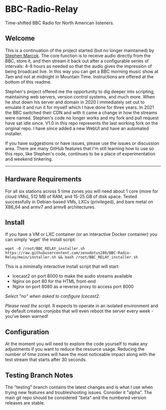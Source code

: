 # BBC-Radio-Relay

Time-shifted BBC Radio for North American listeners.

## Welcome

This is a continuation of the project started (but no longer maintained) by [Stephen Marcok](https://github.com/marcokstephen/BBCRadioDelay). The core function is to receive audio directly from the BBC, store it, and then stream it back out after a configurable series of intervals: 4-8 hours as needed so that the audio gives the impression of being broadcast live. In this way you can get a BBC morning music show at 7am and not at midnight in Mountain Time. Instructions are offered at the bottom of this readme.

Stephen's project offered me the opportunity to dig deeper into scripting, maintaining web servers, version control systems, and much more. When he shut down his server and domain in 2020 I immediately set out to emulate it and run it for myself which I have done for three years. In 2021 the BBC switched their CDN and with it came a change in how the streams were named. Stephen's code no longer works and my fork and pull request have sat idle since. V1.0 in this repo represents the last working fork on the original repo. I have since added a new WebUI and have an automated installer.

If you have suggestions or have issues, please use the issues or discussion area. There are many GitHub features that I'm still learning how to use so this repo, like Stephen's code, continues to be a place of experimentation and weekend tinkering.

---

## Hardware Requirements

For all six stations across 5 time zones you will need about 1 core (more for cloud VMs), 512 MB of RAM, and 15-25 GB of disk space. Tested successfully in Debian-based VMs, LXCs (privileged), and bare metal on X86_64 and armv7 and armv8 architectures.

## Install

If you have a VM or LXC container (or an interactive Docker container) you can simply 'wget' the install script:

`wget -O /root/BBC_RELAY_installer.sh https://raw.githubusercontent.com/zenodotus280/BBC-Radio-Relay/main/installer.sh && bash /root/BBC_RELAY_installer.sh`

This is a minimally interactive install script that will start:
- Icecast2 on port 8000 to make the audio streams available
- Nginx on port 80 for the HTML front-end
- Nginx on port 8080 as a reverse proxy to access port 8000

*Select "no" when asked to configure Icecast2.*

*Please read the script*. It expects to operate in an isolated environment and by default creates cronjobs that will even reboot the server every week - you've been warned!

## Configuration

At the moment you will need to explore the code yourself to make any adjustments if you want to reduce the resource usage. Reducing the number of time zones will have the most noticeable impact along with the test stream that starts after 30 seconds.

## Testing Branch Notes
The "testing" branch contains the latest changes and is what I use when trying new features and troubleshooting issues. Consider it "alpha". The main git repo should be considered "beta" and the  numbered version releases are stable.